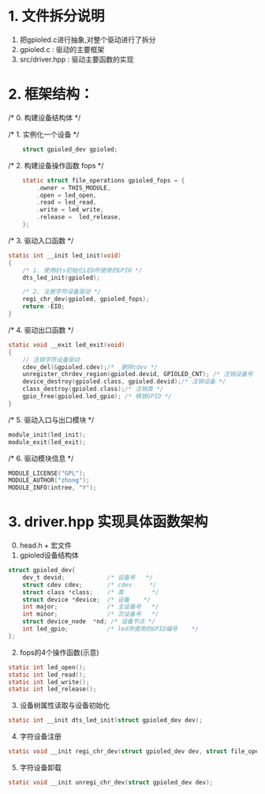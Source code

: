 # 1. 文件拆分说明
1. 把gpioled.c进行抽象,对整个驱动进行了拆分
2. gpioled.c : 驱动的主要框架
3. src/driver.hpp : 驱动主要函数的实现
# 2. 框架结构：
/* 0. 构建设备结构体 */

/* 1. 实例化一个设备 */
```c
    struct gpioled_dev gpioled;
```
/* 2.  构建设备操作函数 fops */
```c
    static struct file_operations gpioled_fops = {
        .owner = THIS_MODULE,
        .open = led_open,
        .read = led_read,
        .write = led_write,
        .release = 	led_release,
    };
```
/* 3. 驱动入口函数 */
```c
static int __init led_init(void)
{
	/* 1. 使用dts初始化LED所使用的GPIO */
	dts_led_init(gpioled);

	/* 2. 注册字符设备驱动 */
	regi_chr_dev(gpioled, gpioled_fops);
	return -EIO;
}
```
/* 4. 驱动出口函数 */
```c
static void __exit led_exit(void)
{
	// 注销字符设备驱动
	cdev_del(&gpioled.cdev);/*  删除cdev */
	unregister_chrdev_region(gpioled.devid, GPIOLED_CNT); /* 注销设备号 */
	device_destroy(gpioled.class, gpioled.devid);/* 注销设备 */
	class_destroy(gpioled.class);/* 注销类 */
	gpio_free(gpioled.led_gpio); /* 释放GPIO */
}
```
/* 5. 驱动入口与出口模块 */
```c
module_init(led_init);
module_exit(led_exit);
```
/* 6. 驱动模块信息 */
```c
MODULE_LICENSE("GPL");
MODULE_AUTHOR("zhong");
MODULE_INFO(intree, "Y");
```

# 3. driver.hpp 实现具体函数架构
0. head.h + 宏文件
1. gpioled设备结构体
```c
struct gpioled_dev{
	dev_t devid;			/* 设备号 	 */
	struct cdev cdev;		/* cdev 	*/
	struct class *class;	/* 类 		*/
	struct device *device;	/* 设备 	 */
	int major;				/* 主设备号	  */
	int minor;				/* 次设备号   */
	struct device_node	*nd; /* 设备节点 */
	int led_gpio;			/* led所使用的GPIO编号	*/
};
```
2. fops的4个操作函数(示意)
```c
static int led_open();
static int led_read();
static int led_write();
static int led_release();
```
3. 设备树属性读取与设备初始化
```c
static int __init dts_led_init(struct gpioled_dev dev);
```

4. 字符设备注册
```c
static void __init regi_chr_dev(struct gpioled_dev dev, struct file_operations dev_fops);
```
5. 字符设备卸载
```c
static void __init unregi_chr_dev(struct gpioled_dev dev);
```